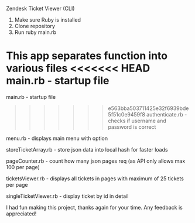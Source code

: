 Zendesk Ticket Viewer (CLI)
1. Make sure Ruby is installed
2. Clone repository
3. Run ruby main.rb

This app separates function into various files
<<<<<<< HEAD
main.rb - startup file
=======

main.rb - startup file

>>>>>>> e563bba503711425e32f6939bde5f51c0e9459f8
authenticate.rb - checks if username and password is correct

menu.rb - displays main menu with option

storeTicketArray.rb - store json data into local hash for faster loads

pageCounter.rb - count how many json pages req (as API only allows max 100 per page)


ticketsViewer.rb - displays all tickets in pages with maximum of 25 tickets per page

singleTicketViewer.rb - display ticket by id in detail


I had fun making this project, thanks again for your time. Any feedback is appreciated!
